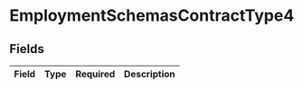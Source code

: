 # EmploymentSchemasContractType4


## Fields

| Field       | Type        | Required    | Description |
| ----------- | ----------- | ----------- | ----------- |
